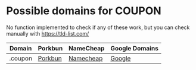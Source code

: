 # Possible domains for COUPON

No function implemented to check if any of these work, but you can check manually with https://tld-list.com/

| Domain | Porkbun | NameCheap | Google Domains |
|---|---|---|---|
| .coupon | [Porkbun](https://porkbun.com/checkout/search?prb=e814663da1&tlds=&idnLanguage=&search=search&q=.coupon) | [Namecheap](https://www.namecheap.com/domains/registration/results/?domain=.coupon) | [Google](https://domains.google.com/registrar/search?searchTerm=.coupon) |
